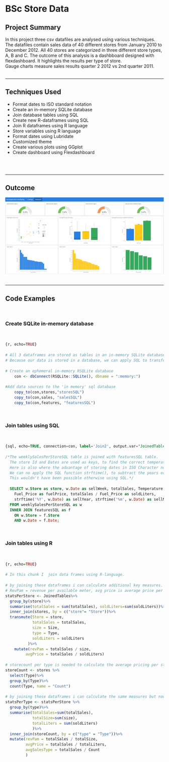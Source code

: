 # BSc Store Data

## Project Summary
In this project three csv datafiles are analysed using various techniques. 
The datafiles contain sales data of 40 different stores from January 2010 to December 2012. All 40 stores are categorized in three different store types, A, B and C. The outcome of this analysis is a dashbboard designed with flexdashboard. It highlights the results per type of store. 
<br>
Gauge charts measure sales results quarter 2 2012 vs 2nd quarter 2011. 
<br>
<br>

---

## Techniques Used
- Format dates to ISO standard notation
- Create an in-memory SQLite database
- Join database tables using SQL
- Create new R-dataframes using SQL
- Join R dataframes using R language
- Store variables using R language
- Format dates using Lubridate
- Customized theme
- Create various plots using GGplot
- Create dashboard using Flexdashboard
<br>
<br>

---

## Outcome
![dashboard](Images/Dashboard.png)
<br>
<br>

---

## Code Examples
<br>

### Create SQLite in-memory database
<br>

```r
{r, echo=TRUE}

# All 3 dataframes are stored as tables in an in-memory SQLite database.
# Because our data is stored in a database, we can apply SQL to transform the data.

# Create an ephemeral in-memory RSQLite database
    con <- dbConnect(RSQLite::SQLite(), dbname = ":memory:")

#Add data sources to the 'in memory' sql database
    copy_to(con,stores,"storesSQL")
    copy_to(con,sales, "salesSQL")
    copy_to(con,features, "featuresSQL")
```
<br>

### Join tables using SQL
<br>

```sql
{sql, echo=TRUE, connection=con, label='Join2', output.var="JoinedTables"}

/*The weeklySalesPerStoreSQL table is joined with featuresSQL table.
  The store Id and Dates are used as keys, to find the correct temperature and Fuel_Price in featuresSQL.   Because we joined the 2 tables, we can now calculate the sold liters and add as a new column.
  Here is also where the advantage of storing dates in ISO Character notation comes into play.
  We can no apply the SQL function strftime(), to subtract the years or other dateparts.
  This wouldn't have been possible otherwise using SQL.*/

  SELECT w.Store as store, w.Date as sellWeek, totalSales, Temperature as temperature, 
    Fuel_Price as fuelPrice, totalSales / Fuel_Price as soldLiters, 
    strftime('%Y', w.Date) as sellYear, strftime('%m', w.Date) as sellMonth
  FROM weeklySalesPerStoreSQL as w
  INNER JOIN featuresSQL as f
    ON w.Store = f.Store
    AND w.Date = f.Date;
```
<br>

### Join tables using R
<br>

```R
{r, echo=TRUE}

# In this chunk I  join data frames using R-language.

# by joining these dataframes i can calculate additional key measures. RevPam and AvgPrice.
# RevPam = revenue per available meter, avg price is average price per sold liter for each store
statsPerStore <- JoinedTables%>%
  group_by(store)%>%
  summarise(totalSales = sum(totalSales), soldLiters=sum(soldLiters))%>%
  inner_join(stores, by = c("store"= "Store"))%>%
  transmute(Store = store,
            totalSales = totalSales,
            size = Size,
            type = Type,
            soldLiters = soldLiters
          )%>%
    mutate(revPam = totalSales / size, 
         avgPrice = totalSales / soldLiters) 

# storecount per type is needed to calculate the average pricing per store type
storeCount <- stores %>%
  select(Type)%>%
  group_by(Type)%>%
  count(Type, name = "Count")

# by joining these dataframes i can calculate the same measures but now for each store type.
statsPerType <- statsPerStore %>%
  group_by(type)%>%
  summarise(totalSales=sum(totalSales), 
            totalSize=sum(size),
            totalLiters = sum(soldLiters)
            )%>%
  inner_join(storeCount, by = c("type" = "Type"))%>%
  mutate(revPam = totalSales / totalSize,
         avgPrice = totalSales / totalLiters,
         avgSalesType = totalSales / Count
         )
```